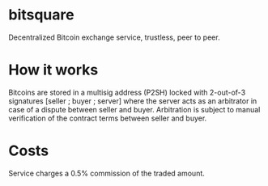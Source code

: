 # bitsquare

Decentralized Bitcoin exchange service, trustless, peer to peer.

# How it works

Bitcoins are stored in a multisig address (P2SH) locked with 2-out-of-3 signatures [seller ; buyer ; server] where the server acts as an arbitrator in case of a dispute between seller and buyer. Arbitration is subject to manual verification of the contract terms between seller and buyer.

#  Costs

Service charges a 0.5% commission of the traded amount.
